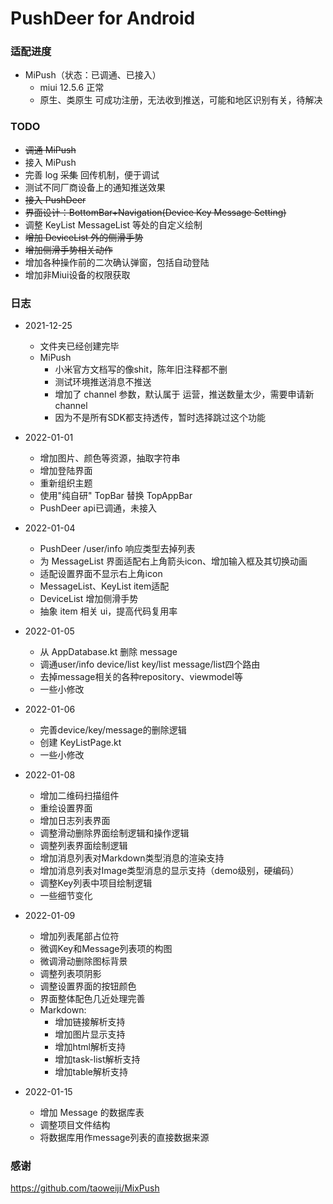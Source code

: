 # PushDeer for Android



### 适配进度

* MiPush（状态：已调通、已接入）
  * miui 12.5.6 正常
  * 原生、类原生 可成功注册，无法收到推送，可能和地区识别有关，待解决

### TODO

* ~~调通 MiPush~~
* 接入 MiPush
* 完善 log ~~采集~~ 回传机制，便于调试
* 测试不同厂商设备上的通知推送效果
* ~~接入 PushDeer~~
* ~~界面设计：BottomBar+Navigation(Device Key Message Setting)~~
* 调整 KeyList MessageList 等处的自定义绘制
* ~~增加 DeviceList 外的侧滑手势~~
* ~~增加侧滑手势相关动作~~
* 增加各种操作前的二次确认弹窗，包括自动登陆
* 增加非Miui设备的权限获取

### 日志

* 2021-12-25
  * 文件夹已经创建完毕
  * MiPush
    * 小米官方文档写的像shit，陈年旧注释都不删
    * 测试环境推送消息不推送
    * 增加了 channel 参数，默认属于 运营，推送数量太少，需要申请新 channel
    * 因为不是所有SDK都支持透传，暂时选择跳过这个功能

* 2022-01-01
  * 增加图片、颜色等资源，抽取字符串
  * 增加登陆界面
  * 重新组织主题
  * 使用"纯自研" TopBar 替换 TopAppBar
  * PushDeer api已调通，未接入

* 2022-01-04
  * PushDeer /user/info 响应类型去掉列表
  * 为 MessageList 界面适配右上角箭头icon、增加输入框及其切换动画
  * 适配设置界面不显示右上角icon
  * MessageList、KeyList item适配
  * DeviceList 增加侧滑手势
  * 抽象 item 相关 ui，提高代码复用率

* 2022-01-05
  * 从 AppDatabase.kt 删除 message
  * 调通user/info device/list key/list message/list四个路由
  * 去掉message相关的各种repository、viewmodel等
  * 一些小修改

* 2022-01-06
  * 完善device/key/message的删除逻辑
  * 创建 KeyListPage.kt
  * 一些小修改

* 2022-01-08
  * 增加二维码扫描组件
  * 重绘设置界面
  * 增加日志列表界面
  * 调整滑动删除界面绘制逻辑和操作逻辑
  * 调整列表界面绘制逻辑
  * 增加消息列表对Markdown类型消息的渲染支持
  * 增加消息列表对Image类型消息的显示支持（demo级别，硬编码）
  * 调整Key列表中项目绘制逻辑
  * 一些细节变化

* 2022-01-09
  * 增加列表尾部占位符
  * 微调Key和Message列表项的构图
  * 微调滑动删除图标背景
  * 调整列表项阴影
  * 调整设置界面的按钮颜色
  * 界面整体配色几近处理完善
  * Markdown:
    * 增加链接解析支持
    * 增加图片显示支持
    * 增加html解析支持
    * 增加task-list解析支持
    * 增加table解析支持

* 2022-01-15
  * 增加 Message 的数据库表
  * 调整项目文件结构
  * 将数据库用作message列表的直接数据来源

### 感谢

https://github.com/taoweiji/MixPush